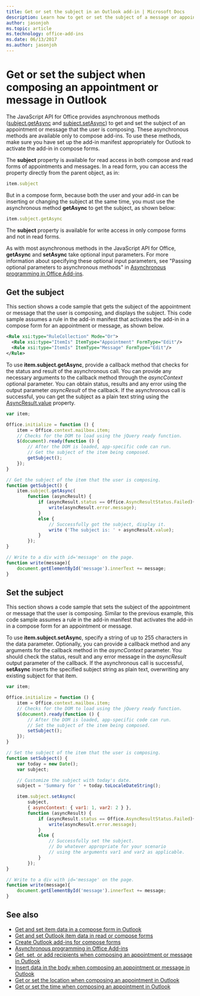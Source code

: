 ```yaml
---
title: Get or set the subject in an Outlook add-in | Microsoft Docs
description: Learn how to get or set the subject of a message or appointment in an Outlook add-in.
author: jasonjoh
ms.topic: article
ms.technology: office-add-ins
ms.date: 06/13/2017
ms.author: jasonjoh
---
```


# Get or set the subject when composing an appointment or message in Outlook

The JavaScript API for Office provides asynchronous methods ([subject.getAsync](https://docs.microsoft.com/javascript/api/outlook_1_5/office.Subject#getasync-options--callback-) and [subject.setAsync](https://docs.microsoft.com/javascript/api/outlook_1_5/office.Subject#setasync-subject--options--callback-)) to get and set the subject of an appointment or message that the user is composing. These asynchronous methods are available only to compose add-ins. To use these methods, make sure you have set up the add-in manifest appropriately for Outlook to activate the add-in in compose forms.

The **subject** property is available for read access in both compose and read forms of appointments and messages. In a read form, you can access the property directly from the parent object, as in:

```js
item.subject
```

But in a compose form, because both the user and your add-in can be inserting or changing the subject at the same time, you must use the asynchronous method **getAsync** to get the subject, as shown below:

```js
item.subject.getAsync
```

The **subject** property is available for write access in only compose forms and not in read forms.

As with most asynchronous methods in the JavaScript API for Office, **getAsync** and **setAsync** take optional input parameters. For more information about specifying these optional input parameters, see "Passing optional parameters to asynchronous methods" in [Asynchronous programming in Office Add-ins](https://docs.microsoft.com/office/dev/add-ins/develop/asynchronous-programming-in-office-add-ins).


## Get the subject

This section shows a code sample that gets the subject of the appointment or message that the user is composing, and displays the subject. This code sample assumes a rule in the add-in manifest that activates the add-in in a compose form for an appointment or message, as shown below.


```XML
<Rule xsi:type="RuleCollection" Mode="Or">
  <Rule xsi:type="ItemIs" ItemType="Appointment" FormType="Edit"/>
  <Rule xsi:type="ItemIs" ItemType="Message" FormType="Edit"/>
</Rule>

```

To use **item.subject.getAsync**, provide a callback method that checks for the status and result of the asynchronous call. You can provide any necessary arguments to the callback method through the  _asyncContext_ optional parameter. You can obtain status, results and any error using the output parameter _asyncResult_ of the callback. If the asynchronous call is successful, you can get the subject as a plain text string using the [AsyncResult.value](https://docs.microsoft.com/javascript/api/office/office.asyncresult#value) property.


```js
var item;

Office.initialize = function () {
    item = Office.context.mailbox.item;
    // Checks for the DOM to load using the jQuery ready function.
    $(document).ready(function () {
        // After the DOM is loaded, app-specific code can run.
        // Get the subject of the item being composed.
        getSubject();
    });
}

// Get the subject of the item that the user is composing.
function getSubject() {
    item.subject.getAsync(
        function (asyncResult) {
            if (asyncResult.status == Office.AsyncResultStatus.Failed){
                write(asyncResult.error.message);
            }
            else {
                // Successfully got the subject, display it.
                write ('The subject is: ' + asyncResult.value);
            }
        });
}

// Write to a div with id='message' on the page.
function write(message){
    document.getElementById('message').innerText += message; 
}
```


## Set the subject


This section shows a code sample that sets the subject of the appointment or message that the user is composing. Similar to the previous example, this code sample assumes a rule in the add-in manifest that activates the add-in in a compose form for an appointment or message.

To use **item.subject.setAsync**, specify a string of up to 255 characters in the data parameter. Optionally, you can provide a callback method and any arguments for the callback method in the  _asyncContext_ parameter. You should check the status, result and any error message in the _asyncResult_ output parameter of the callback. If the asynchronous call is successful, **setAsync** inserts the specified subject string as plain text, overwriting any existing subject for that item.

```js
var item;

Office.initialize = function () {
    item = Office.context.mailbox.item;
    // Checks for the DOM to load using the jQuery ready function.
    $(document).ready(function () {
        // After the DOM is loaded, app-specific code can run.
        // Set the subject of the item being composed.
        setSubject();
    });
}

// Set the subject of the item that the user is composing.
function setSubject() {
    var today = new Date();
    var subject;

    // Customize the subject with today's date.
    subject = 'Summary for ' + today.toLocaleDateString();

    item.subject.setAsync(
        subject,
        { asyncContext: { var1: 1, var2: 2 } },
        function (asyncResult) {
            if (asyncResult.status == Office.AsyncResultStatus.Failed){
                write(asyncResult.error.message);
            }
            else {
                // Successfully set the subject.
                // Do whatever appropriate for your scenario
                // using the arguments var1 and var2 as applicable.
            }
        });
}

// Write to a div with id='message' on the page.
function write(message){
    document.getElementById('message').innerText += message; 
}
```


## See also

- [Get and set item data in a compose form in Outlook](get-and-set-item-data-in-a-compose-form.md)   
- [Get and set Outlook item data in read or compose forms](item-data.md)    
- [Create Outlook add-ins for compose forms](compose-scenario.md)    
- [Asynchronous programming in Office Add-ins](https://docs.microsoft.com/office/dev/add-ins/develop/asynchronous-programming-in-office-add-ins)    
- [Get, set, or add recipients when composing an appointment or message in Outlook](get-set-or-add-recipients.md)  
- [Insert data in the body when composing an appointment or message in Outlook](insert-data-in-the-body.md)   
- [Get or set the location when composing an appointment in Outlook](get-or-set-the-location-of-an-appointment.md) 
- [Get or set the time when composing an appointment in Outlook](get-or-set-the-time-of-an-appointment.md)
    
